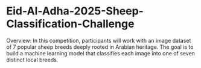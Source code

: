 # Eid-Al-Adha-2025-Sheep-Classification-Challenge
Overview: In this competition, participants will work with an image dataset of 7 popular sheep breeds deeply rooted in Arabian heritage. The goal is to build a machine learning model that classifies each image into one of seven distinct local breeds.
